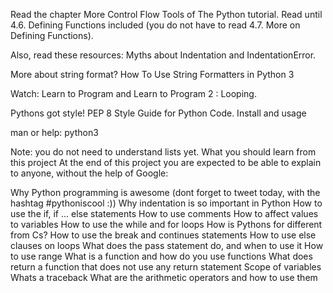 Read the chapter More Control Flow Tools of The Python tutorial. Read until 4.6. Defining Functions included (you do not have to read 4.7. More on Defining Functions).

Also, read these resources: Myths about Indentation and IndentationError.

More about string format? How To Use String Formatters in Python 3

Watch: Learn to Program and Learn to Program 2 : Looping.

Pythons got style! PEP 8  Style Guide for Python Code. Install and usage

man or help: python3

Note: you do not need to understand lists yet.
What you should learn from this project
At the end of this project you are expected to be able to explain to anyone, without the help of Google:

Why Python programming is awesome (dont forget to tweet today, with the hashtag #pythoniscool :))
Why indentation is so important in Python
How to use the if, if ... else statements
How to use comments
How to affect values to variables
How to use the while and for loops
How is Pythons for different from Cs?
How to use the break and continues statements
How to use else clauses on loops
What does the pass statement do, and when to use it
How to use range
What is a function and how do you use functions
What does return a function that does not use any return statement
Scope of variables
Whats a traceback
What are the arithmetic operators and how to use them